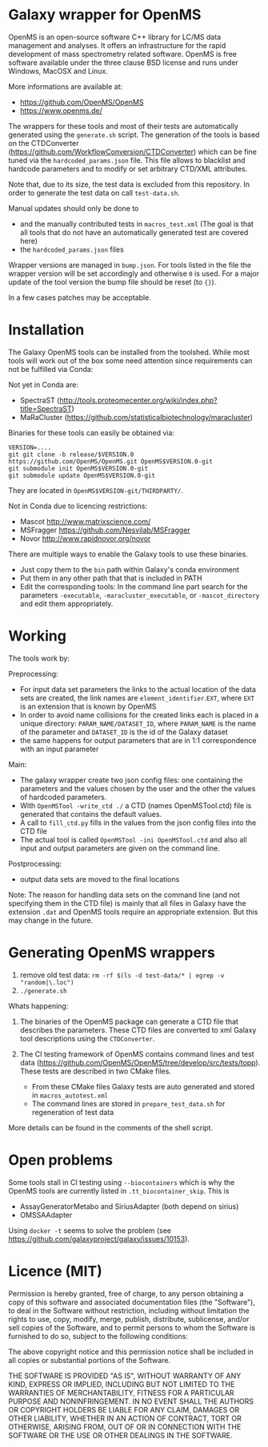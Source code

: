 Galaxy wrapper for OpenMS
=========================

OpenMS is an open-source software C++ library for LC/MS data management and analyses.
It offers an infrastructure for the rapid development of mass spectrometry related software.
OpenMS is free software available under the three clause BSD license and runs under Windows, MacOSX and Linux.

More informations are available at:

 * https://github.com/OpenMS/OpenMS
 * https://www.openms.de/

The wrappers for these tools and most of their tests are automatically
generated using the `generate.sh` script. The generation of the tools is
based on the CTDConverter (https://github.com/WorkflowConversion/CTDConverter)
which can be fine tuned via the `hardcoded_params.json` file. This file allows
to blacklist and hardcode parameters and to modify or set arbitrary
CTD/XML attributes.

Note that, due to its size, the test data is excluded from this repository. In
order to generate the test data on call `test-data.sh`.

Manual updates should only be done to

- and the manually contributed tests in `macros_test.xml` (The goal is that all
  tools that do not have an automatically generated test are covered here)
- the `hardcoded_params.json` files

Wrapper versions are managed in `bump.json`. For tools listed in the file
the wrapper version will be set accordingly and otherwise `0` is used. 
For a major update of the tool version the bump file should be reset (to `{}`).

In a few cases patches may be acceptable.

Installation
============

The Galaxy OpenMS tools can be installed from the toolshed. While most tools
will work out of the box some need attention since requirements can not be
fulfilled via Conda:

Not yet in Conda are:

- SpectraST (http://tools.proteomecenter.org/wiki/index.php?title=SpectraST)
- MaRaCluster (https://github.com/statisticalbiotechnology/maracluster)

Binaries for these tools can easily be obtained via: 

```
VERSION=....
git git clone -b release/$VERSION.0 https://github.com/OpenMS/OpenMS.git OpenMS$VERSION.0-git
git submodule init OpenMS$VERSION.0-git
git submodule update OpenMS$VERSION.0-git
```

They are located in `OpenMS$VERSION-git/THIRDPARTY/`. 

Not in Conda due to licencing restrictions:

- Mascot http://www.matrixscience.com/
- MSFragger https://github.com/Nesvilab/MSFragger
- Novor http://www.rapidnovor.org/novor

There are multiple ways to enable the Galaxy tools to use these binaries. 

- Just copy them to the `bin` path within Galaxy's conda environment
- Put them in any other path that that is included in PATH
- Edit the corresponding tools: In the command line part search for the parameters `-executable`, `-maracluster_executable`, or `-mascot_directory` and edit them appropriately.

Working
=======

The tools work by:

Preprocessing:

- For input data set parameters the links to the actual location of the data
  sets are created, the link names are `element_identifier`.`EXT`, where `EXT`
  is an extension that is known by OpenMS
- In order to avoid name collisions for the created links each is placed in a
  unique directory: `PARAM_NAME/DATASET_ID`, where `PARAM_NAME` is the name
  of the parameter and `DATASET_ID` is the id of the Galaxy dataset 
- the same happens for output parameters that are in 1:1 correspondence with
  an input parameter


Main:

- The galaxy wrapper create two json config files: one containing the
  parameters and the values chosen by the user and the other the values of
  hardcoded parameters.
- With `OpenMSTool -write_ctd ./` a CTD (names OpenMSTool.ctd) file is
  generated that contains the default values.
- A call to `fill_ctd.py` fills in the values from the json config files into
  the CTD file
- The actual tool is called `OpenMSTool -ini OpenMSTool.ctd` and also all input
  and output parameters are given on the command line.

Postprocessing:

- output data sets are moved to the final locations

Note: The reason for handling data sets on the command line (and not specifying
them in the CTD file) is mainly that all files in Galaxy have the extension
`.dat` and OpenMS tools require an appropriate extension. But this may change
in the future.

Generating OpenMS wrappers
==========================

1. remove old test data: `rm -rf $(ls -d test-data/* | egrep -v "random|\.loc")`
2. `./generate.sh`

Whats happening:

1. The binaries of the OpenMS package can generate a CTD file that describes
   the parameters. These CTD files are converted to xml Galaxy tool descriptions
   using the `CTDConverter`.

2. The CI testing framework of OpenMS contains command lines and test data 
   (https://github.com/OpenMS/OpenMS/tree/develop/src/tests/topp). These tests
   are described in two CMake files.

   - From these CMake files Galaxy tests are auto generated and stored in `macros_autotest.xml`
   - The command lines are stored in `prepare_test_data.sh` for regeneration of test data

More details can be found in the comments of the shell script.

Open problems
=============

Some tools stall in CI testing using `--biocontainers` which is why the OpenMS
tools are currently listed in `.tt_biocontainer_skip`. This is

- AssayGeneratorMetabo and SiriusAdapter (both depend on sirius)
- OMSSAAdapter

Using `docker -t` seems to solve the problem (see
https://github.com/galaxyproject/galaxy/issues/10153).

Licence (MIT)
=============

Permission is hereby granted, free of charge, to any person obtaining a copy
of this software and associated documentation files (the "Software"), to deal
in the Software without restriction, including without limitation the rights
to use, copy, modify, merge, publish, distribute, sublicense, and/or sell
copies of the Software, and to permit persons to whom the Software is
furnished to do so, subject to the following conditions:

The above copyright notice and this permission notice shall be included in
all copies or substantial portions of the Software.

THE SOFTWARE IS PROVIDED "AS IS", WITHOUT WARRANTY OF ANY KIND, EXPRESS OR
IMPLIED, INCLUDING BUT NOT LIMITED TO THE WARRANTIES OF MERCHANTABILITY,
FITNESS FOR A PARTICULAR PURPOSE AND NONINFRINGEMENT. IN NO EVENT SHALL THE
AUTHORS OR COPYRIGHT HOLDERS BE LIABLE FOR ANY CLAIM, DAMAGES OR OTHER
LIABILITY, WHETHER IN AN ACTION OF CONTRACT, TORT OR OTHERWISE, ARISING FROM,
OUT OF OR IN CONNECTION WITH THE SOFTWARE OR THE USE OR OTHER DEALINGS IN
THE SOFTWARE.

